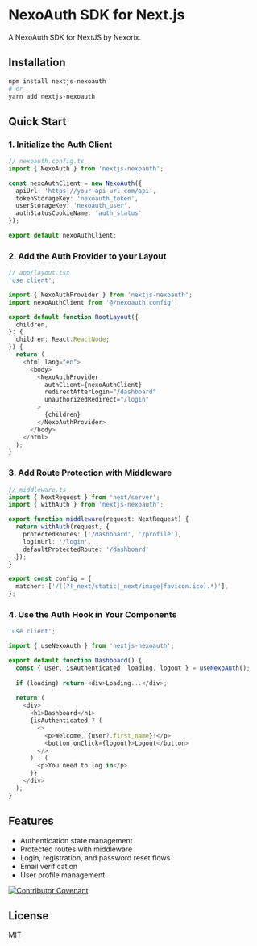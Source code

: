 # NexoAuth SDK for Next.js

A NexoAuth SDK for NextJS by Nexorix.

## Installation

```bash
npm install nextjs-nexoauth
# or
yarn add nextjs-nexoauth
```

## Quick Start

### 1. Initialize the Auth Client

```typescript
// nexoauth.config.ts
import { NexoAuth } from 'nextjs-nexoauth';

const nexoAuthClient = new NexoAuth({
  apiUrl: 'https://your-api-url.com/api',
  tokenStorageKey: 'nexoauth_token',
  userStorageKey: 'nexoauth_user',
  authStatusCookieName: 'auth_status'
});

export default nexoAuthClient;
```

### 2. Add the Auth Provider to your Layout

```typescript
// app/layout.tsx
'use client';

import { NexoAuthProvider } from 'nextjs-nexoauth';
import nexoAuthClient from '@/nexoauth.config';

export default function RootLayout({
  children,
}: {
  children: React.ReactNode;
}) {
  return (
    <html lang="en">
      <body>
        <NexoAuthProvider 
          authClient={nexoAuthClient}
          redirectAfterLogin="/dashboard"
          unauthorizedRedirect="/login"
        >
          {children}
        </NexoAuthProvider>
      </body>
    </html>
  );
}
```

### 3. Add Route Protection with Middleware

```typescript
// middleware.ts
import { NextRequest } from 'next/server';
import { withAuth } from 'nextjs-nexoauth';

export function middleware(request: NextRequest) {
  return withAuth(request, {
    protectedRoutes: ['/dashboard', '/profile'],
    loginUrl: '/login',
    defaultProtectedRoute: '/dashboard'
  });
}

export const config = {
  matcher: ['/((?!_next/static|_next/image|favicon.ico).*)'],
};
```

### 4. Use the Auth Hook in Your Components

```typescript
'use client';

import { useNexoAuth } from 'nextjs-nexoauth';

export default function Dashboard() {
  const { user, isAuthenticated, loading, logout } = useNexoAuth();
  
  if (loading) return <div>Loading...</div>;
  
  return (
    <div>
      <h1>Dashboard</h1>
      {isAuthenticated ? (
        <>
          <p>Welcome, {user?.first_name}!</p>
          <button onClick={logout}>Logout</button>
        </>
      ) : (
        <p>You need to log in</p>
      )}
    </div>
  );
}
```

## Features

- Authentication state management
- Protected routes with middleware
- Login, registration, and password reset flows
- Email verification
- User profile management

[![Contributor Covenant](https://img.shields.io/badge/Contributor%20Covenant-2.1-4baaaa.svg)](CODE_OF_CONDUCT.md)

## License

MIT

